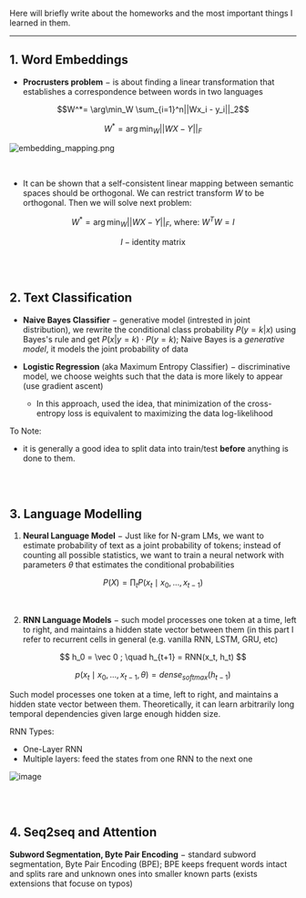 Here will briefly write about the homeworks and the most important things I learned in them.

---

## 1. Word Embeddings

- **Procrusters problem** $-$ is about finding a linear transformation that establishes a correspondence between words in two languages

$$W^*= \arg\min_W \sum_{i=1}^n||Wx_i - y_i||_2$$

$$W^*= \arg\min_W ||WX - Y||_F$$

![embedding_mapping.png](https://github.com/yandexdataschool/nlp_course/raw/master/resources/embedding_mapping.png)

<br>

- It can be shown that a self-consistent linear mapping between semantic spaces should be orthogonal. 
We can restrict transform $W$ to be orthogonal. Then we will solve next problem:

$$W^*= \arg\min_W ||WX - Y||_F \text{, where: } W^TW = I$$

$$I - \text{identity matrix}$$

<br>

<br>

## 2. Text Classification

- **Naive Bayes Classifier** $-$ generative model (intrested in joint distribution), we rewrite the conditional class probability $P(y=k|x)$ using Bayes's rule and get $P(x|y=k)\cdot P(y=k)$; Naive Bayes is a *generative model*, it models the joint probability of data

- **Logistic Regression** (aka Maximum Entropy Classifier) $-$ discriminative model, we choose weights such that the data is more likely to appear (use gradient ascent)
  - In this approach, used the idea, that minimization of the cross-entropy loss is equivalent to maximizing the data log-likelihood

To Note:
- it is generally a good idea to split data into train/test **before** anything is done to them.


<br>

<br>

## 3. Language Modelling

1. **Neural Language Model** $-$ Just like for N-gram LMs, we want to estimate probability of text as a joint probability of tokens; instead of counting all possible statistics, we want to train a neural network with parameters $\theta$ that estimates the conditional probabilities

$$P(X) = \prod_t P(x_t \mid x_0, \dots, x_{t-1})$$

<br>

2. **RNN Language Models** $-$ such model processes one token at a time, left to right, and maintains a hidden state vector between them (in this part I refer to recurrent cells in general (e.g. vanilla RNN, LSTM, GRU, etc)

$$ h_0 = \vec 0 ; \quad h_{t+1} = RNN(x_t, h_t) $$

$$ p(x_t \mid x_0, \dots, x_{t-1}, \theta) = dense_{softmax}(h_{t-1}) $$

Such model processes one token at a time, left to right, and maintains a hidden state vector between them. Theoretically, it can learn arbitrarily long temporal dependencies given large enough hidden size.

RNN Types:
  - One-Layer RNN
  - Multiple layers: feed the states from one RNN to the next one

![image](https://github.com/victoriazinkovich/NLP-YSDA/assets/78615928/54286866-acd1-4a47-841e-a609a495794a)

<br>

<br>

## 4. Seq2seq and Attention

**Subword Segmentation, Byte Pair Encoding** $-$ standard subword segmentation, Byte Pair Encoding (BPE); BPE keeps frequent words intact and splits rare and unknown ones into smaller known parts (exists extensions that focuse on typos)












